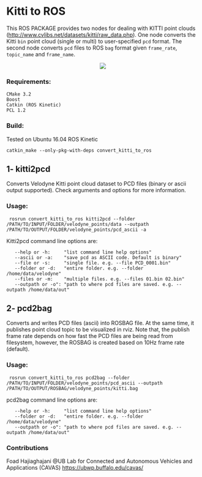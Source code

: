 # Kitti to ROS
This ROS PACKAGE provides two nodes for dealing with KITTI point clouds (http://www.cvlibs.net/datasets/kitti/raw_data.php). One node converts the Kitti `bin` point cloud (single or multi) to user-specified `pcd` format. The second node converts `pcd` files to ROS `bag` format given `frame_rate`, `topic_name` and `frame_name`.

<p align="center">
  <img src="https://user-images.githubusercontent.com/35779029/104856972-5a419500-58e3-11eb-9244-8e9c50048a65.gif">
</p>

### Requirements:
```
CMake 3.2
Boost
Catkin (ROS Kinetic)
PCL 1.2
```

### Build:
Tested on Ubuntu 16.04 ROS Kinetic 
```
catkin_make --only-pkg-with-deps convert_kitti_to_ros
```

## 1- kitti2pcd
Converts Velodyne Kitti point cloud dataset to PCD files (binary or ascii output supported). Check arguments and options for more information.
### Usage:
```
 rosrun convert_kitti_to_ros kitti2pcd --folder /PATH/TO/INPUT/FOLDER/velodyne_points/data --outpath /PATH/TO/OUTPUT/FOLDER/velodyne_points/pcd_ascii -a
```
Kitti2pcd command line options are:
```
   --help or -h:     "list command line help options"
   --ascii or -a:    "save pcd as ASCII code. Default is binary"
   --file or -s:     "single file. e.g. --file PCD_0001.bin"
   --folder or -d:   "entire folder. e.g. --folder /home/data/velodyne"
   --files or -m:    "multiple files. e.g. --files 01.bin 02.bin"
   --outpath or -o": "path to where pcd files are saved. e.g. --outpath /home/data/out"
```

## 2- pcd2bag
Converts and writes PCD files (ascii) into ROSBAG file. At the same time, it publishes point cloud topic to be visualized in rviz. Note that, the publish frame rate depends on how fast the PCD files are being read from filesystem, however, the ROSBAG is created based on 10Hz frame rate (default).
### Usage:
```
 rosrun convert_kitti_to_ros pcd2bag --folder /PATH/TO/INPUT/FOLDER/velodyne_points/pcd_ascii --outpath /PATH/TO/OUTPUT/ROSBAG/velodyne_points/kitti.bag
```

pcd2bag command line options are:
```
   --help or -h:     "list command line help options"
   --folder or -d:   "entire folder. e.g. --folder /home/data/velodyne"
   --outpath or -o": "path to where pcd files are saved. e.g. --outpath /home/data/out"
```

### Contributions
Foad Hajiaghajani @UB Lab for Connected and Autonomous Vehicles and Applications (CAVAS)
https://ubwp.buffalo.edu/cavas/

